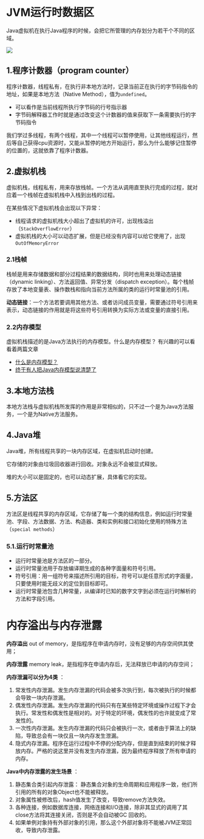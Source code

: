 # JVM运行时数据区

Java虚拟机在执行Java程序的时候，会把它所管理的内存划分为若干个不同的区域。

![](https://github.com/huangdaren1997/pictures/blob/master/Java%E8%BF%90%E8%A1%8C%E6%97%B6%E6%95%B0%E6%8D%AE%E5%8C%BA.png?raw=true)

## 1.程序计数器（program counter）

程序计数器，线程私有，在执行非本地方法时，记录当前正在执行的字节码指令的地址，如果是本地方法（Native Method），值为`undefined`。

- 可以看作是当前线程所执行字节码的行号指示器
- 字节码解释器工作时就是通过改变这个计数器的值来获取下一条需要执行的字节码指令

我们学过多线程，有两个线程，其中一个线程可以暂停使用，让其他线程运行，然后等自己获得cpu资源时，又能从暂停的地方开始运行，那么为什么能够记住暂停的位置的，这就依靠了程序计数器。

## 2.虚拟机栈

虚拟机栈，线程私有，用来存放栈帧。一个方法从调用直至执行完成的过程，就对应着一个栈帧在虚拟机栈中入栈到出栈的过程。

在某些情况下虚拟机栈会出现以下异常：

-   线程请求的虚拟机栈大小超出了虚拟机的许可，出现栈溢出（`StackOverflowError`）
-   虚拟机栈的大小可以动态扩展，但是已经没有内容可以给它使用了，出现`OutOfMemoryError`

### 2.1栈帧

栈帧是用来存储数据和部分过程结果的数据结构，同时也用来处理动态链接（dynamic linking）、方法返回值、异常分发（dispatch exception）。每个栈帧存放了本地变量表、操作数栈和指向当前方法所属的类的运行时常量池的引用。

**动态链接**：一个方法若要调用其他方法、或者访问成员变量，需要通过符号引用来表示，动态链接的作用就是将这些符号引用转换为实际方法或变量的直接引用。

### 2.2内存模型

虚拟机栈描述的是Java方法执行的内存模型。什么是内存模型？ 有兴趣的可以看看着两篇文章

- [什么是内存模型？](https://www.cnblogs.com/adinosaur/p/6243605.html)
- [终于有人把Java内存模型说清楚了](http://developer.51cto.com/art/201807/579744.htm)

## 3.本地方法栈

本地方法栈与虚拟机栈所发挥的作用是非常相似的，只不过一个是为Java方法服务，一个是为Native方法服务。

## 4.Java堆

Java堆，所有线程共享的一块内存区域，在虚拟机启动时创建。

它存储的对象由垃圾回收器进行回收。对象永远不会被显式释放。

堆的大小可以是固定的，也可以动态扩展，具体看它的实现。

## 5.方法区

方法区是线程共享的内存区域，它存储了每一个类的结构信息，例如运行时常量池、字段、方法数据、方法、构造器、类和实例和接口初始化使用的特殊方法（`special methods`）

### 5.1.运行时常量池

- 运行时常量池是方法区的一部分。
- 运行时常量池用于存放编译期生成的各种字面量和符号引用。
- 符号引用：用一组符号来描述所引用的目标，符号可以是任意形式的字面量，只要使用时能无歧义的定位到目标即可。
- 运行时常量池包含几种常量，从编译时已知的数字文字到必须在运行时解析的方法和字段引用。

# 内存溢出与内存泄露

**内存溢出** out of memory，是指程序在申请内存时，没有足够的内存空间供其使用；

**内存泄露** memory leak，是指程序在申请内存后，无法释放已申请的内存空间；

**内存泄漏可以分为4类** ：

1. 常发性内存泄漏。发生内存泄漏的代码会被多次执行到，每次被执行的时候都会导致一块内存泄漏。 
2. 偶发性内存泄漏。发生内存泄漏的代码只有在某些特定环境或操作过程下才会执行。常发性和偶发性是相对的。对于特定的环境，偶发性的也许就变成了常发性的。
3.  一次性内存泄漏。发生内存泄漏的代码只会被执行一次，或者由于算法上的缺陷，导致总会有一块仅且一块内存发生泄漏。
4. 隐式内存泄漏。程序在运行过程中不停的分配内存，但是直到结束的时候才释放内存。严格的说这里并没有发生内存泄漏，因为最终程序释放了所有申请的内存。

**Java中内存泄露的发生场景** ：

1.  静态集合类引起内存泄露： 静态集合对象的生命周期和应用程序一致，他们所引用的所有的对象Object也不能被释放。
2.  对象属性被修改后，hash值发生了改变，导致remove方法失效。
3.  各种连接，例如数据库连接，网络连接和I/O连接，除非其显式的调用了其close方法将其连接关闭，否则是不会自动被GC 回收的。
4.  如果单例对象持有外部对象的引用，那么这个外部对象将不能被JVM正常回收，导致内存泄露。